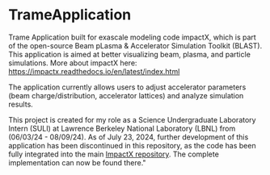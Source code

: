 # TrameApplication
Trame Application built for exascale modeling code impactX, which is part of the open-source Beam pLasma \& Accelerator Simulation Toolkit (BLAST). This application is aimed at better visualizing beam, plasma, and particle simulations. More about impactX here: https://impactx.readthedocs.io/en/latest/index.html

The application currently allows users to adjust accelerator parameters (beam charge/distribution, accelerator lattices) and analyze simulation results.

This project is created for my role as a Science Undergraduate Laboratory Intern (SULI) at Lawrence Berkeley National Laboratory (LBNL) from (06/03/24 - 08/09/24). As of July 23, 2024, further development of this application has been discontinued in this repository, as the code has been fully integrated into the main [ImpactX repository](https://github.com/ECP-WarpX/impactx/). The complete implementation can now be found there."
